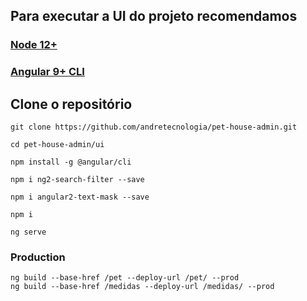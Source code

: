 
## Para executar a UI do projeto recomendamos

### [Node 12+](https://nodejs.org/pt-br/download/)

### [Angular 9+ CLI ](https://cli.angular.io/)


## Clone o repositório

```
git clone https://github.com/andretecnologia/pet-house-admin.git
```

```
cd pet-house-admin/ui
```

```
npm install -g @angular/cli
```

```
npm i ng2-search-filter --save
```

```
npm i angular2-text-mask --save
```

```
npm i
```

```
ng serve
```

### Production

```
ng build --base-href /pet --deploy-url /pet/ --prod
ng build --base-href /medidas --deploy-url /medidas/ --prod
```
